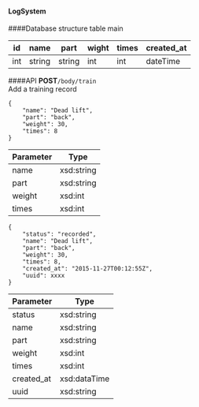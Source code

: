 #### LogSystem
####Database structure
table main  

id | name | part | wight | times | created_at 
-------- | ---------- | ---------- | -------- | -------- | ----------
int | string | string | int | int | dateTime
####API
**POST**`/body/train`  
Add a training record  
```
{
	"name": "Dead lift",
	"part": "back",
	"weight": 30,
	"times": 8
}
```
Parameter | Type
------------ | -------------
name | xsd:string
part | xsd:string
weight | xsd:int
times | xsd:int
```
{
	"status": "recorded",
	"name": "Dead lift",
	"part": "back",
	"weight": 30,
	"times": 8,
	"created_at": "2015-11-27T00:12:55Z",
	"uuid": xxxx
}
```
Parameter | Type
------------ | -------------
status | xsd:string
name | xsd:string
part | xsd:string
weight | xsd:int
times | xsd:int
created_at | xsd:dataTime
uuid | xsd:string
